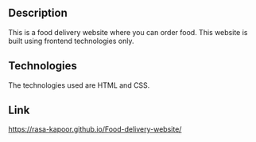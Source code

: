 ## Description

This is a food delivery website where you can order food. This website is built using frontend technologies only.

## Technologies

The technologies used are HTML and CSS.

## Link

https://rasa-kapoor.github.io/Food-delivery-website/
